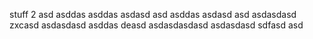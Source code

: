 stuff
 2
asd
asddas
asddas
asdasd
asd
asddas
asdasd
asd
asdasdasd
zxcasd
asdasdasd
asddas
deasd
asdasdasdasd
asdasdasd
sdfasd
asd
